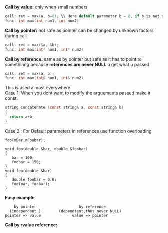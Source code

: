 **Call by value:** only when small numbers
```C
call: ret = max(a, b=0); \\ Here default parameter b = 0, if b is not defined in function call 
func: int max(int num1, int num2) 
```
**Call by pointer:**  not safe as pointer can be changed by unknown factors during call
```C
call: ret = max(&a, &b);
func: int max(int* num1, int* num2) 
```
**Call by reference:** same as by pointer but safe as it has to point to somethinng because **references are never NULL** u get what u passed
```C
call: ret = max(a, b);
func: int max(int& num1, int& num2) 
```
This is used almost everywhere.<br> 
Case 1: When you dont want to modify the arguements passed make it const:
```C
string concatenate (const string& a, const string& b)
{
  return a+b;
}
```
Case 2 : For Default parameters in references use function overloading
```
foo(mBar,mFoobar); 

void foo(double &bar, double &foobar) 
{ 
   bar = 100; 
   foobar = 150; 
}
void foo(double &bar) 
{ 
   double foobar = 0.0;
   foo(bar, foobar);
}
```
**Easy example**
```
    by pointer                   by reference
  (independent )        (dependtent,thus never NULL)
pointer => value              value => pointer
```

**Call by rvalue reference:**
```C
```

